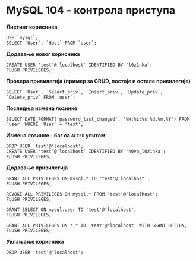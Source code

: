 # MySQL 104 - контрола приступа

**Листинг корисника**

```
USE `mysql`;
SELECT `User`, `Host` FROM `user`;
```

**Додавање новог корисника**

```
CREATE USER 'test'@'localhost' IDENTIFIED BY 'l0z1nka';
FLUSH PRIVILEGES;
```

**Провера привилегија (пример за CRUD, постоје и остале привилегије)**

```
SELECT `User`, `Select_priv`, `Insert_priv`, `Update_priv`, `Delete_priv` FROM `user`;
```

**Последња измена лозинке**

```
SELECT DATE_FORMAT(`password_last_changed`, '%H:%i:%s %d.%m.%Y') FROM `user` WHERE `User` = 'test';
```

**Измена лозинке - баг са `ALTER` упитом**

```
DROP USER 'test'@'localhost';
CREATE USER 'test'@'localhost' IDENTIFIED BY 'n0va_l0z1nka';
FLUSH PRIVILEGES;
```

**Додавање привилегија**

```
GRANT ALL PRIVILEGES ON mysql.* TO 'test'@'localhost';
FLUSH PRIVILEGES;

REVOKE ALL PRIVILEGES ON mysql.* FROM 'test'@'localhost';
FLUSH PRIVILEGES;

GRANT SELECT ON mysql.user TO 'test'@'localhost';
FLUSH PRIVILEGES;

GRANT ALL PRIVILEGES ON *.* TO 'test'@'localhost' WITH GRANT OPTION;
FLUSH PRIVILEGES;
```

**Уклањање корисника**

```
DROP USER 'test'@'localhost';
```
